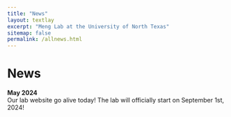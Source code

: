 ```yaml
---
title: "News"
layout: textlay
excerpt: "Meng Lab at the University of North Texas"
sitemap: false
permalink: /allnews.html
---
```


# News

**May 2024** <br>
Our lab website go alive today! The lab will officially start on September 1st, 2024!<br>
<br>
<br>
<br>
<br>
<br>
<br>
<br>
<br>
<br>
<br>
<br>
<br>
<br>
<br>
<br>
